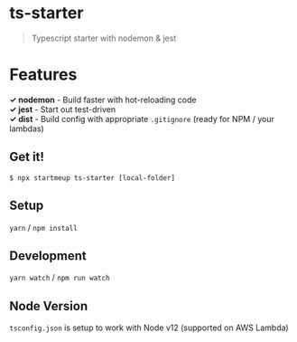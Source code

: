 # ts-starter
> Typescript starter with nodemon & jest

# Features
**✓ nodemon** - Build faster with hot-reloading code  
**✓ jest** - Start out test-driven  
**✓ dist** - Build config with appropriate `.gitignore` (ready for NPM / your lambdas)  

## Get it!
`$ npx startmeup ts-starter [local-folder]`

## Setup
`yarn` / `npm install`

## Development
`yarn watch` / `npm run watch`

## Node Version
`tsconfig.json` is setup to work with Node v12 (supported on AWS Lambda)